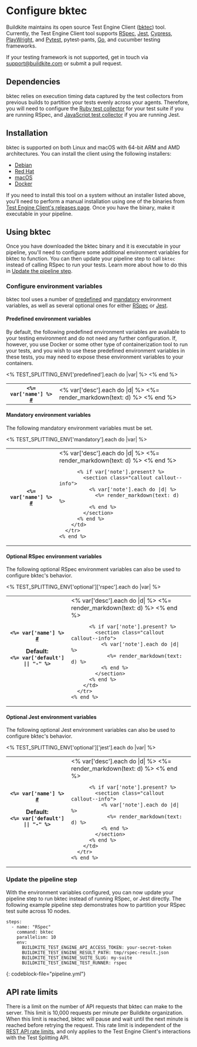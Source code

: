 # Configure bktec

Buildkite maintains its open source Test Engine Client ([bktec](https://github.com/buildkite/test-engine-client)) tool.  Currently, the Test Engine Client tool supports [RSpec](/docs/test-engine/test-collection/ruby-collectors#rspec-collector), [Jest](/docs/test-engine/test-collection/javascript-collectors#configure-the-test-framework-jest), [Cypress](/docs/test-engine/test-collection/javascript-collectors#configure-the-test-framework-cypress), [PlayWright](/docs/test-engine/test-collection/javascript-collectors#configure-the-test-framework-playwright), and [Pytest](/docs/test-engine/test-collection/python-collectors#pytest-collector), pytest-pants, [Go](/docs/test-engine/test-collection/golang-collectors), and cucumber testing frameworks.

If your testing framework is not supported, get in touch via support@buildkite.com or submit a pull request.

## Dependencies

bktec relies on execution timing data captured by the test collectors from previous builds to partition your tests evenly across your agents. Therefore, you will need to configure the [Ruby test collector](/docs/test-engine/test-collection/ruby-collectors) for your test suite if you are running RSpec, and [JavaScript test collector](/docs/test-engine/test-collection/javascript-collectors) if you are running Jest.

## Installation

bktec is supported on both Linux and macOS with 64-bit ARM and AMD architectures. You can install the client using the following installers:

- [Debian](/docs/test-engine/test-splitting/client-installation#debian)
- [Red Hat](/docs/test-engine/test-splitting/client-installation#red-hat)
- [macOS](/docs/test-engine/test-splitting/client-installation#macos)
- [Docker](/docs/test-engine/test-splitting/client-installation#docker)

If you need to install this tool on a system without an installer listed above, you'll need to perform a manual installation using one of the binaries from [Test Engine Client's releases page](https://github.com/buildkite/test-engine-client/releases/latest). Once you have the binary, make it executable in your pipeline.

## Using bktec

Once you have downloaded the bktec binary and it is executable in your pipeline, you'll need to configure some additional environment variables for bktec to function. You can then update your pipeline step to call `bktec` instead of calling RSpec to run your tests. Learn more about how to do this in [Update the pipeline step](#using-bktec-update-the-pipeline-step).

### Configure environment variables

bktec tool uses a number of [predefined](#predefined-environment-variables) and [mandatory](#mandatory-environment-variables) environment variables, as well as several optional ones for either [RSpec](#optional-rspec-environment-variables) or [Jest](#optional-jest-environment-variables).

<a id="predefined-environment-variables"></a>

#### Predefined environment variables

By default, the following predefined environment variables are available to your testing environment and do not need any further configuration. If, however, you use Docker or some other type of containerization tool to run your tests, and you wish to use these predefined environment variables in these tests, you may need to expose these environment variables to your containers.

<table class="Docs__attribute__table">
  <tbody>
    <% TEST_SPLITTING_ENV['predefined'].each do |var| %>
      <tr id="<%= var['name'] %>">
        <th>
          <code><%= var['name'] %> <a class="Docs__attribute__link" href="#<%= var['name'] %>">#</a></code>
        </th>
        <td>
          <% var['desc'].each do |d| %>
              <%= render_markdown(text: d) %>
          <% end %>
        </td>
      </tr>
    <% end %>
  </tbody>
</table>

<a id="mandatory-environment-variables"></a>

#### Mandatory environment variables

The following mandatory environment variables must be set.

<table class="Docs__attribute__table">
  <tbody>
    <% TEST_SPLITTING_ENV['mandatory'].each do |var| %>
      <tr id="<%= var['name'] %>">
        <th>
          <code><%= var['name'] %> <a class="Docs__attribute__link" href="#<%= var['name'] %>">#</a></code>
        </th>
        <td>
          <% var['desc'].each do |d| %>
            <%= render_markdown(text: d) %>
          <% end %>

          <% if var['note'].present? %>
            <section class="callout callout--info">
              <% var['note'].each do |d| %>
                <%= render_markdown(text: d) %>
              <% end %>
            </section>
          <% end %>
        </td>
      </tr>
    <% end %>
  </tbody>
</table>

<a id="optional-rspec-environment-variables"></a>

#### Optional RSpec environment variables

The following optional RSpec environment variables can also be used to configure bktec's behavior.

<table class="Docs__attribute__table">
  <tbody>
    <% TEST_SPLITTING_ENV['optional']['rspec'].each do |var| %>
      <tr id="<%= var['name'] %>">
        <th>
          <code><%= var['name'] %> <a class="Docs__attribute__link" href="#<%= var['name'] %>">#</a></code>
          <p class="Docs__attribute__env-var">
            <strong>Default</strong>:<br>
            <code><%= var['default'] || "-" %></code>
          </p>
        </th>
        <td>
          <% var['desc'].each do |d| %>
            <%= render_markdown(text: d) %>
          <% end %>

          <% if var['note'].present? %>
            <section class="callout callout--info">
              <% var['note'].each do |d| %>
                <%= render_markdown(text: d) %>
              <% end %>
            </section>
          <% end %>
        </td>
      </tr>
    <% end %>
  </tbody>
</table>

<a id="optional-jest-environment-variables"></a>

#### Optional Jest environment variables

The following optional Jest environment variables can also be used to configure bktec's behavior.

<table class="Docs__attribute__table">
  <tbody>
    <% TEST_SPLITTING_ENV['optional']['jest'].each do |var| %>
      <tr id="<%= var['name'] %>">
        <th>
          <code><%= var['name'] %> <a class="Docs__attribute__link" href="#<%= var['name'] %>">#</a></code>
          <p class="Docs__attribute__env-var">
            <strong>Default</strong>:<br>
            <code><%= var['default'] || "-" %></code>
          </p>
        </th>
        <td>
          <% var['desc'].each do |d| %>
            <%= render_markdown(text: d) %>
          <% end %>

          <% if var['note'].present? %>
            <section class="callout callout--info">
              <% var['note'].each do |d| %>
                <%= render_markdown(text: d) %>
              <% end %>
            </section>
          <% end %>
        </td>
      </tr>
    <% end %>
  </tbody>
</table>


### Update the pipeline step

With the environment variables configured, you can now update your pipeline step to run bktec instead of running RSpec, or Jest directly. The following example pipeline step demonstrates how to partition your RSpec test suite across 10 nodes.

```
steps:
  - name: "RSpec"
    command: bktec
    parallelism: 10
    env:
      BUILDKITE_TEST_ENGINE_API_ACCESS_TOKEN: your-secret-token
      BUILDKITE_TEST_ENGINE_RESULT_PATH: tmp/rspec-result.json
      BUILDKITE_TEST_ENGINE_SUITE_SLUG: my-suite
      BUILDKITE_TEST_ENGINE_TEST_RUNNER: rspec
```
{: codeblock-file="pipeline.yml"}

## API rate limits

There is a limit on the number of API requests that bktec can make to the server. This limit is 10,000 requests per minute per Buildkite organization. When this limit is reached, bktec will pause and wait until the next minute is reached before retrying the request. This rate limit is independent of the [REST API rate limits](/docs/apis/rest-api/limits), and only applies to the Test Engine Client's interactions with the Test Splitting API.
